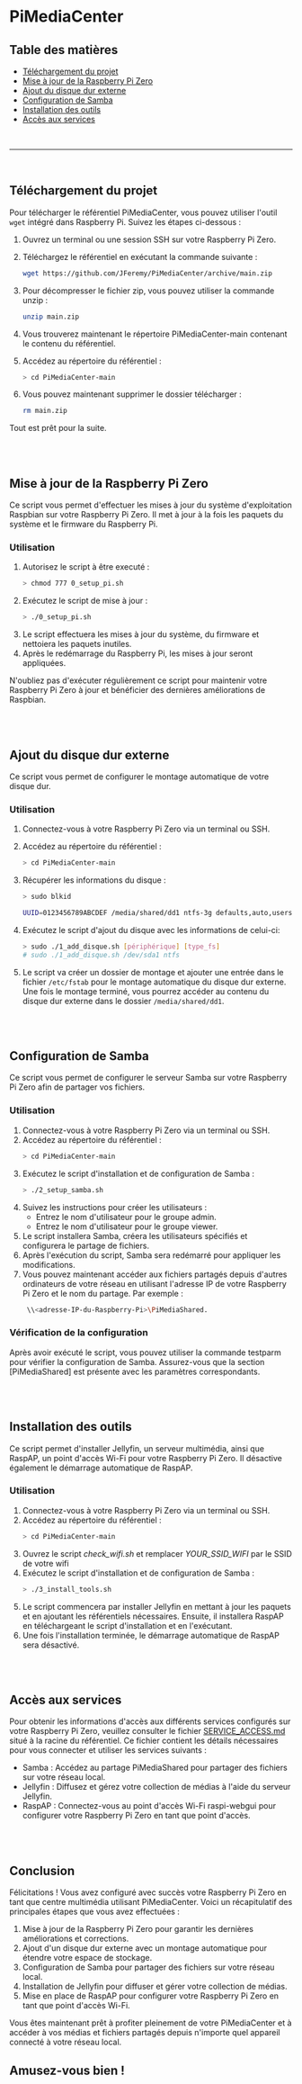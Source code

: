 # PiMediaCenter

## **Table des matières**

- [Téléchargement du projet](#téléchargement-du-projet)
- [Mise à jour de la Raspberry Pi Zero](#mise-à-jour-de-la-raspberry-pi-zero)
- [Ajout du disque dur externe](#ajout-du-disque-dur-externe)
- [Configuration de Samba](#configuration-de-samba)
- [Installation des outils](#installation-des-outils)
- [Accès aux services](#accès-aux-services)

</br>

---

</br>

## **Téléchargement du projet**

Pour télécharger le référentiel PiMediaCenter, vous pouvez utiliser l'outil `wget` intégré dans Raspberry Pi. Suivez les étapes ci-dessous :

1. Ouvrez un terminal ou une session SSH sur votre Raspberry Pi Zero.
2. Téléchargez le référentiel en exécutant la commande suivante :

   ```bash
   wget https://github.com/JFeremy/PiMediaCenter/archive/main.zip
   ```

3. Pour décompresser le fichier zip, vous pouvez utiliser la commande unzip :
   ```bash
   unzip main.zip
   ```
4. Vous trouverez maintenant le répertoire PiMediaCenter-main contenant le contenu du référentiel.
5. Accédez au répertoire du référentiel :
   ```bash
   > cd PiMediaCenter-main
   ```
6. Vous pouvez maintenant supprimer le dossier télécharger :
   ```bash
   rm main.zip
   ```

Tout est prêt pour la suite.

</br>
</br>

## **Mise à jour de la Raspberry Pi Zero**

Ce script vous permet d'effectuer les mises à jour du système d'exploitation Raspbian sur votre Raspberry Pi Zero. Il met à jour à la fois les paquets du système et le firmware du Raspberry Pi.

### **Utilisation**

1. Autorisez le script à être executé :
   ```bash
   > chmod 777 0_setup_pi.sh
   ```
2. Exécutez le script de mise à jour :
   ```bash
   > ./0_setup_pi.sh
   ```
3. Le script effectuera les mises à jour du système, du firmware et nettoiera les paquets inutiles.
4. Après le redémarrage du Raspberry Pi, les mises à jour seront appliquées.

N'oubliez pas d'exécuter régulièrement ce script pour maintenir votre Raspberry Pi Zero à jour et bénéficier des dernières améliorations de Raspbian.

</br>
</br>

## **Ajout du disque dur externe**

Ce script vous permet de configurer le montage automatique de votre disque dur.

### **Utilisation**

1. Connectez-vous à votre Raspberry Pi Zero via un terminal ou SSH.
2. Accédez au répertoire du référentiel :
   ```bash
   > cd PiMediaCenter-main
   ```
3. Récupérer les informations du disque :

   ```bash
   > sudo blkid

   UUID=0123456789ABCDEF /media/shared/dd1 ntfs-3g defaults,auto,users,rw,nofail,noatime 0 0
   ```

4. Exécutez le script d'ajout du disque avec les informations de celui-ci:
   ```bash
   > sudo ./1_add_disque.sh [périphérique] [type_fs]
   # sudo ./1_add_disque.sh /dev/sda1 ntfs
   ```
5. Le script va créer un dossier de montage et ajouter une entrée dans le fichier `/etc/fstab` pour le montage automatique du disque dur externe. Une fois le montage terminé, vous pourrez accéder au contenu du disque dur externe dans le dossier `/media/shared/dd1`.

</br>
</br>

## **Configuration de Samba**

Ce script vous permet de configurer le serveur Samba sur votre Raspberry Pi Zero afin de partager vos fichiers.

### **Utilisation**

1. Connectez-vous à votre Raspberry Pi Zero via un terminal ou SSH.
2. Accédez au répertoire du référentiel :
   ```bash
   > cd PiMediaCenter-main
   ```
3. Exécutez le script d'installation et de configuration de Samba :
   ```bash
   > ./2_setup_samba.sh
   ```
4. Suivez les instructions pour créer les utilisateurs :
   - Entrez le nom d'utilisateur pour le groupe admin.
   - Entrez le nom d'utilisateur pour le groupe viewer.
5. Le script installera Samba, créera les utilisateurs spécifiés et configurera le partage de fichiers.
6. Après l'exécution du script, Samba sera redémarré pour appliquer les modifications.
7. Vous pouvez maintenant accéder aux fichiers partagés depuis d'autres ordinateurs de votre réseau en utilisant l'adresse IP de votre Raspberry Pi Zero et le nom du partage. Par exemple :
   ```bash
    \\<adresse-IP-du-Raspberry-Pi>\PiMediaShared.
   ```

### **Vérification de la configuration**

Après avoir exécuté le script, vous pouvez utiliser la commande testparm pour vérifier la configuration de Samba. Assurez-vous que la section [PiMediaShared] est présente avec les paramètres correspondants.

</br>
</br>

## **Installation des outils**

Ce script permet d'installer Jellyfin, un serveur multimédia, ainsi que RaspAP, un point d'accès Wi-Fi pour votre Raspberry Pi Zero. Il désactive également le démarrage automatique de RaspAP.

### **Utilisation**

1. Connectez-vous à votre Raspberry Pi Zero via un terminal ou SSH.
2. Accédez au répertoire du référentiel :
   ```bash
   > cd PiMediaCenter-main
   ```
3. Ouvrez le script _check_wifi.sh_ et remplacer _YOUR_SSID_WIFI_ par le SSID de votre wifi
4. Exécutez le script d'installation et de configuration de Samba :
   ```bash
   > ./3_install_tools.sh
   ```
5. Le script commencera par installer Jellyfin en mettant à jour les paquets et en ajoutant les référentiels nécessaires. Ensuite, il installera RaspAP en téléchargeant le script d'installation et en l'exécutant.
6. Une fois l'installation terminée, le démarrage automatique de RaspAP sera désactivé.

</br>
</br>

## **Accès aux services**

Pour obtenir les informations d'accès aux différents services configurés sur votre Raspberry Pi Zero, veuillez consulter le fichier [SERVICE_ACCESS.md](./SERVICE_ACCESS.md) situé à la racine du référentiel. Ce fichier contient les détails nécessaires pour vous connecter et utiliser les services suivants :

- Samba : Accédez au partage PiMediaShared pour partager des fichiers sur votre réseau local.
- Jellyfin : Diffusez et gérez votre collection de médias à l'aide du serveur Jellyfin.
- RaspAP : Connectez-vous au point d'accès Wi-Fi raspi-webgui pour configurer votre Raspberry Pi Zero en tant que point d'accès.

</br>
</br>

## **Conclusion**

Félicitations ! Vous avez configuré avec succès votre Raspberry Pi Zero en tant que centre multimédia utilisant PiMediaCenter. Voici un récapitulatif des principales étapes que vous avez effectuées :

1. Mise à jour de la Raspberry Pi Zero pour garantir les dernières améliorations et corrections.
2. Ajout d'un disque dur externe avec un montage automatique pour étendre votre espace de stockage.
3. Configuration de Samba pour partager des fichiers sur votre réseau local.
4. Installation de Jellyfin pour diffuser et gérer votre collection de médias.
5. Mise en place de RaspAP pour configurer votre Raspberry Pi Zero en tant que point d'accès Wi-Fi.

Vous êtes maintenant prêt à profiter pleinement de votre PiMediaCenter et à accéder à vos médias et fichiers partagés depuis n'importe quel appareil connecté à votre réseau local.

## Amusez-vous bien !
